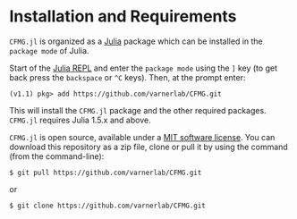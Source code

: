 # Installation and Requirements
``CFMG.jl`` is organized as a [Julia](http://julialang.org) package which 
can be installed in the ``package mode`` of Julia.

Start of the [Julia REPL](https://docs.julialang.org/en/v1/stdlib/REPL/index.html) and enter the ``package mode`` using the ``]`` key (to get back press the ``backspace`` or ``^C`` keys). Then, at the prompt enter:

    (v1.1) pkg> add https://github.com/varnerlab/CFMG.git

This will install the ``CFMG.jl`` package and the other required packages.
``CFMG.jl`` requires Julia 1.5.x and above.

``CFMG.jl`` is open source, available under a [MIT software license](https://github.com/varnerlab/JuCFMG/blob/master/LICENSE).
You can download this repository as a zip file, clone or pull it by using the command (from the command-line):

	$ git pull https://github.com/varnerlab/CFMG.git

or

	$ git clone https://github.com/varnerlab/CFMG.git
